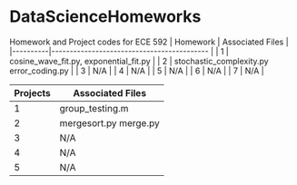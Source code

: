# DataScienceHomeworks
Homework and Project codes for ECE 592
| Homework | Associated Files                       	|
|----------|-------------------------------------------	|
| 1        | cosine_wave_fit.py, exponential_fit.py 	|
| 2        | stochastic_complexity.py error_coding.py 	|
| 3        | N/A                                    	|
| 4        | N/A                                    	|
| 5        | N/A                                    	|
| 6        | N/A                                    	|
| 7        | N/A                                    	|

| Projects | Associated Files                       	|
|----------|----------------------------------------	|
| 1        | group_testing.m 							|
| 2        | mergesort.py merge.py                      |
| 3        | N/A                                    	|
| 4        | N/A                                    	|
| 5        | N/A                                    	|
